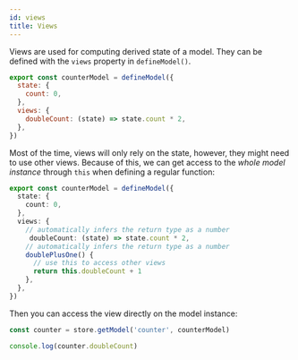 ```yaml
---
id: views
title: Views
---
```


Views are used for computing derived state of a model. They can be defined with the `views` property in `defineModel()`.

```js
export const counterModel = defineModel({
  state: {
    count: 0,
  },
  views: {
    doubleCount: (state) => state.count * 2,
  },
})
```

Most of the time, views will only rely on the state, however, they might need to use other views. Because of this, we can get access to the _whole model instance_ through `this` when defining a regular function:

```ts
export const counterModel = defineModel({
  state: {
    count: 0,
  },
  views: {
    // automatically infers the return type as a number
     doubleCount: (state) => state.count * 2,
    // automatically infers the return type as a number
    doublePlusOne() {
      // use this to access other views 
      return this.doubleCount + 1
    },
  },
})
```

Then you can access the view directly on the model instance:

```js
const counter = store.getModel('counter', counterModel)

console.log(counter.doubleCount)
```
